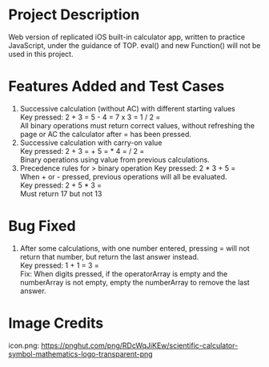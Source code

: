 # Project Description
Web version of replicated iOS built-in calculator app, written to practice 
JavaScript, under the guidance of TOP. eval() and new Function() will not be 
used in this project.  

# Features Added and Test Cases
1) Successive calculation (without AC) with different starting values  
Key pressed: 2 + 3 = 5 - 4 = 7 x 3 = 1 / 2 =  
All binary operations must return correct values, without refreshing the page
or AC the calculator after = has been pressed.  
2) Successive calculation with carry-on value  
Key pressed: 2 + 3 = + 5 = * 4 = / 2 =  
Binary operations using value from previous calculations.  
3) Precedence rules for > binary operation
Key pressed: 2 * 3 + 5 =  
When + or - pressed, previous operations will all be evaluated.  
Key pressed: 2 + 5 * 3 =  
Must return 17 but not 13  

# Bug Fixed
1) After some calculations, with one number entered, pressing = will not return
that number, but return the last answer instead.  
Key pressed: 1 + 1 = 3 =  
Fix: When digits pressed, if the operatorArray is empty and the numberArray is
not empty, empty the numberArray to remove the last answer.

# Image Credits
icon.png: https://pnghut.com/png/RDcWqJiKEw/scientific-calculator-symbol-mathematics-logo-transparent-png